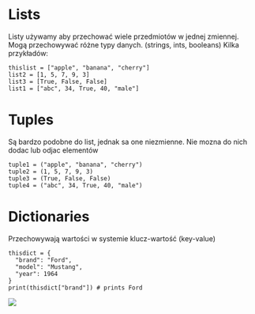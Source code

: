 # Lists

Listy używamy aby przechować wiele przedmiotów w jednej zmiennej.
Mogą przechowywać różne typy danych. (strings, ints, booleans)
Kilka przykładów:

```
thislist = ["apple", "banana", "cherry"]
list2 = [1, 5, 7, 9, 3]
list3 = [True, False, False]
list1 = ["abc", 34, True, 40, "male"]
```

# Tuples

Są bardzo podobne do list, jednak sa one niezmienne. Nie mozna do nich dodac
lub odjac elementów

```
tuple1 = ("apple", "banana", "cherry")
tuple2 = (1, 5, 7, 9, 3)
tuple3 = (True, False, False)
tuple4 = ("abc", 34, True, 40, "male")
```

# Dictionaries

Przechowywają wartości w systemie klucz-wartość (key-value)

```
thisdict = {
  "brand": "Ford",
  "model": "Mustang",
  "year": 1964
}
print(thisdict["brand"]) # prints Ford
```

![](/lsdt.jfif)
